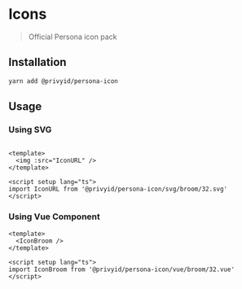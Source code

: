 <script setup>
import IconURL from '@privyid/persona-icon/svg/broom/32.svg'
import IconBroom from '@privyid/persona-icon/vue/broom/32.vue'
</script>

# Icons

> Official Persona icon pack

## Installation

```sh
yarn add @privyid/persona-icon
```

## Usage

### Using SVG

<preview>
  <img :src="IconURL" />
</preview>

```vue
<template>
  <img :src="IconURL" />
</template>

<script setup lang="ts">
import IconURL from '@privyid/persona-icon/svg/broom/32.svg'
</script>
```

### Using Vue Component

<preview>
  <IconBroom />
</preview>

```vue
<template>
  <IconBroom />
</template>

<script setup lang="ts">
import IconBroom from '@privyid/persona-icon/vue/broom/32.vue'
</script>
```
